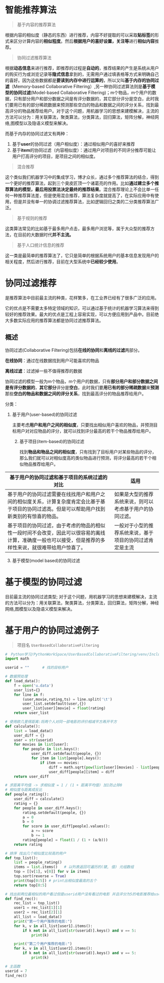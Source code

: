 # 智能推荐算法

> 基于内容的推荐算法

​	根据内容的相似度（静态的东西）进行推荐，内容不好提取的可以采取**贴标签**的形式来区分计算内容的**相似程度**。然后**根据用户的喜好设置，关注等**进行**相似内容**推荐。



> 协同过滤推荐算法

​	根据**动态信息**来进行推荐，即推荐的过程是**自动的**，推荐结果的产生是系统从用户的购买行为或浏览记录等**隐式信息**拿到的，无需用户通过填表格等方式来明确自己的喜好。因为这些数据都是**要读到内存中进行运算的**，所以又叫**基于内存的协同过滤**（Memory-based Collaborative Filtering）,另一种协同过滤算法则是**基于模型的协同过滤**(Model-based Collaborative Filtering)；m个物品，m个用户的数据，只有部分用户和部分数据之间是有评分数据的，其它部分评分是空白，此时我们要用已有的部分稀疏数据来预测那些空白的物品和数据之间的评分关系，找到最高评分的物品推荐给用户。对于这个问题，用机器学习的思想来建模解决，主流的方法可以分为：用关联算法，聚类算法，分类算法，回归算法，矩阵分解，神经网络,图模型以及隐语义模型来解决。

而基于内存的协同过滤又有两种：

1. 基于**user**的协同过滤（用户相似度）：通过相似用户的喜好来推荐
2. 基于**item**的协同过滤（内容相似度）：通过用户对项目的不同评分推荐可能让用户打高评分的项目，是项目之间的相似度。



> 混合推荐

这个类似我们机器学习中的集成学习，博才众长，通过多个推荐算法的结合，得到一个更好的推荐算法，起到三个臭皮匠顶一个诸葛亮的作用。比如**通过建立多个推荐算法的模型，最后用投票法决定最终的推荐结果**。混合推荐理论上不会比单一任何一种推荐算法差，但是使用混合推荐，算法复杂度就提高了，在实际应用中有使用，但是并没有单一的协调过滤推荐算法，比如逻辑回归之类的二分类推荐算法广泛。



> 基于规则的推荐

这类算法常见的比如基于最多用户点击，最多用户浏览等，属于大众型的推荐方法，在目前的大数据时代**并不主流。**



> 基于人口统计信息的推荐

这一类是最简单的推荐算法了，它只是简单的根据系统用户的基本信息发现用户的相关程度，然后进行推荐，目前在大型系统中**已经较少使用**。



# 协同过滤推荐

是推荐算法中目前最主流的种类，花样繁多，在工业界已经有了很多广泛的应用。

它的优点是不需要太多特定领域的知识，可以通过基于统计的机器学习算法来得到较好的推荐效果。最大的优点是工程上容易实现，可以方便应用到产品中。目前绝大多数实际应用的推荐算法都是协同过滤推荐算法。



## 概述

协同过滤(Collaborative Filtering)包括**在线的协同**和**离线的过滤**两部分。

**在线协同**：通过在线数据找到用户可能喜欢的物品

**离线过滤**：过滤掉一些不值得推荐的数据

协同过滤的模型一般为m个物品，m个用户的数据，只有**部分用户和部分数据之间是有评分数据的**，**其它部分**评分是**空白**，此时我们要**用已有的部分稀疏数据**来**预测**那些**空白的物品和数据之间的评分关系**，找到最高评分的物品推荐给用户。

分类：

1. 基于用户(user-based)的协同过滤

   主要考虑**用户和用户之间的相似度**，只要找出相似用户喜欢的物品，并预测目标用户对对应物品的评分，就可以找到评分最高的若干个物品推荐给用户。

   2. 基于项目(item-based)的协同过滤

      找到**物品和物品之间的相似度**，只有找到了目标用户对某些物品的评分，那么我们就可以对相似度高的类似物品进行预测，将评分最高的若干个相似物品推荐给用户。

| 基于用户的协同过滤和基于项目的系统过滤的对比                 | 适用                                                     |
| ------------------------------------------------------------ | -------------------------------------------------------- |
| 基于用户的协同过滤需要在线找用户和用户之间的相似度关系，计算复杂度肯定会比基于基于项目的协同过滤高。但是可以帮助用户找到新类别的有惊喜的物品。 | 如果是大型的推荐系统来说，则可以考虑基于用户的协同过滤。 |
| 基于项目的协同过滤，由于考虑的物品的相似性一段时间不会改变，因此可以很容易的离线计算，准确度一般也可以接受，但是推荐的多样性来说，就很难带给用户惊喜了。 | 一般对于小型的推荐系统来说，基于项目的协同过滤肯定是主流 |

3. 基于模型(model based)的协同过滤



# 基于模型的协同过滤

目前最主流的协同过滤类型; 对于这个问题，用机器学习的思想来建模解决，主流的方法可以分为：用关联算法，聚类算法，分类算法，回归算法，矩阵分解，神经网络,图模型以及隐语义模型来解决。



# 基于用户的协同过滤例子

> 项目名 `UserBasedCollaborativeFiltering`

```python
#　Python学习/PythonWorkSpace/UserBasedCollaborativeFiltering/venv/Include/com/main.py
import math

userid = ""      # 找的目标用户

# 数据预处理
def load_data():
    f = open('u.data')
    user_list={}
    for line in f:
        (user,movie,rating,ts) = line.split('\t')
        user_list.setdefault(user,{})
        user_list[user][movie] = float(rating)
    return user_list

# 使用欧几里得距离:将两个人对同一部电影的评价相减平方再开平方
def calculate():
    list = load_data()
    user_diff = {}
    user = str(userid)
    for movies in list[user]:
        for people in list.keys():
            user_diff.setdefault(people, {})
            for item in list[people].keys():
                if item == movies:
                    diff = math.sqrt(pow(list[user][movies] - list[people][item], 2))
                    user_diff[people][item] = diff
    return user_diff

# 求距离平均值 -> 求相似度 = 1 / (1 + 距离平均值) 加1防止除0
# 相似度与距离成反比
def people_rating():
    user_diff = calculate()
    rating = {}
    for people in user_diff.keys():
        rating.setdefault(people, {})
        a = 0
        b = 0
        for score in user_diff[people].values():
            a += score
            b += 1
        rating[people] = float(1 / (1 + (a/b)))
    return rating

# 排序 找出几个相似度比较高的用户
def top_list():
    list = people_rating()
    items = list.items()   # 以列表返回可遍历的(键, 值) 元组数组
    top = [[v[1], v[0]] for v in items]
    top.sort(reverse = True)
    print(top[0:5]) # print出相似度最高的五个
    return top[0:5]

# 找出前两位最相似的用户看过但是userid用户没有看过的电影 并且评分为5的电影推荐给userid用户
def find_rec():
    rec_list = top_list()
    user1 = rec_list[1][1]
    user2 = rec_list[2][1]
    all_list = load_data()
    print("第一个用户推荐的电影:")
    for k, v in all_list[user1].items():
        if k not in all_list[str(userid)].keys() and v == 5:
            print(k)

    print("第二个用户推荐的电影:")
    for k, v in all_list[user2].items():
        if k not in all_list[str(userid)].keys() and v == 5:
            print(k)

# 主函数
userid = 7
find_rec()
```